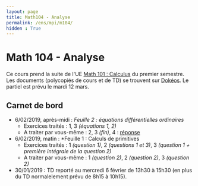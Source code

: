 ```yaml
---
layout: page
title: Math104 - Analyse
permalink: /ens/mpi/m104/
hidden : True
---
```



# Math 104 - Analyse

Ce cours prend la suite de l'UE [Math 101 : Calculus](../m101/) du premier semestre. Les documents (polycopiés de cours et de TD) se trouvent sur [Dokéos](http://formation.u-psud.fr). Le partiel est prévu le mardi 12 mars. 

## Carnet de bord



- <span class="date">6/02/2019, après-midi :</span>  *Feuille 2 : équations différentielles ordinaires*
	* Exercices traités : 1, 3 *(équations 1, 2)*
	* A traiter par vous-même : 2, 3 *(fin)*, 4 : [réponse](td2_corr.pdf)
- <span class="date">6/02/2019, matin :</span> *Feuille 1 : Calculs de primitives
	* Exercices traités : 1 *(question 1)*, 2 *(questions 1 et 3)*, 3 *(question 1 + première intégrale de la question 2)*
	* A traiter par vous-même : 1 *(question 2)*, 2 *(question 2)*, 3 *(question 2)*
- <span class="date"> 30/01/2019 :</span>
	TD reporté au mercredi 6 février de 13h30 à 15h30 (en plus du TD normalelement prévu de 8h15 à 10h15).